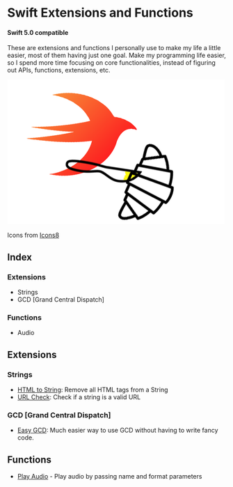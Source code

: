 # Swift Extensions and Functions
#### Swift 5.0 compatible

These are extensions and functions I personally use to make my life a little easier, most of them having just one goal. Make my programming life easier, so I spend more time focusing on core functionalities, instead of figuring out APIs, functions, extensions, etc.

![Swift-Extensions-Logo](tings/Swift-Extensions-Thing.png)

Icons from [Icons8](http://icons8.com)

## Index

### Extensions
- Strings
- GCD [Grand Central Dispatch]

### Functions
- Audio

## Extensions
### Strings
- [HTML to String](extensions/string/html_to_string.swift): Remove all HTML tags from a String
- [URL Check](extensions/string/url_check.swift): Check if a string is a valid URL

### GCD [Grand Central Dispatch]
 - [Easy GCD](extensions/gcd/gcd_extension.swift): Much easier way to use GCD without having to write fancy code.

## Functions
- [Play Audio](functions/audio/playSound.swift) - Play audio by passing name and format parameters
